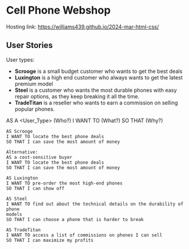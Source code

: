 # Cell Phone Webshop

Hosting link: https://williams439.github.io/2024-mar-html-css/

## User Stories

User types:
- **Scrooge** is a small budget customer who wants to get the best deals
- **Luxington** is a high end customer who always wants to get the latest
premium model
- **Steel** is a customer who wants the most durable phones with easy repair
options, as they keep breaking it all the time.
- **TradeTitan** is a reseller who wants to earn a commission on selling
popular phones.

AS A <User_Type> (Who?)
I WANT TO <Action> (What?)
SO THAT <Goal> (Why?)

```
AS Scrooge
I WANT TO locate the best phone deals
SO THAT I can save the most amount of money

Alternative:
AS a cost-sensitive buyer
I WANT TO locate the best phone deals
SO THAT I can save the most amount of money

AS Luxington
I WANT TO pre-order the most high-end phones
SO THAT I can show off

AS Steel
I WANT TO find out about the technical details on the durability of phone
models
SO THAT I can choose a phone that is harder to break

AS TradeTitan
I WANT TO access a list of commissions on phones I can sell
SO THAT I can maximize my profits
```